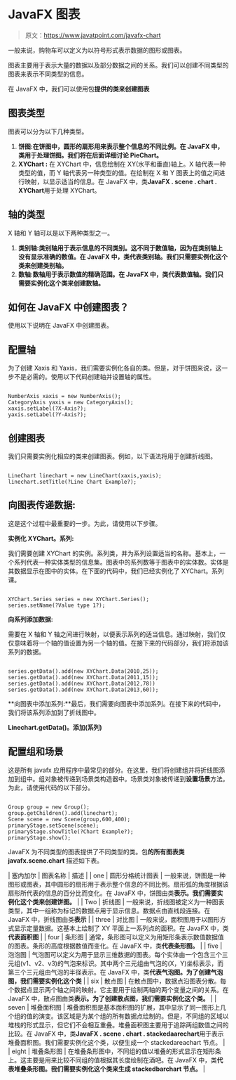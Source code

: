 # JavaFX 图表

> 原文：<https://www.javatpoint.com/javafx-chart>

一般来说，购物车可以定义为以符号形式表示数据的图形或图表。

图表主要用于表示大量的数据以及部分数据之间的关系。我们可以创建不同类型的图表来表示不同类型的信息。

在 JavaFX 中，我们可以使用包**提供的类来创建图表**

## 图表类型

图表可以分为以下几种类型。

1.  **饼图:**在饼图中，圆形的扇形用来表示整个信息的不同比例。在 JavaFX 中，类**用于处理饼图。我们将在后面详细讨论 PieChart。**
2.  **XYChart :** 在 XYChart 中，信息绘制在 XY(水平和垂直)轴上。X 轴代表一种类型的值，而 Y 轴代表另一种类型的值。在绘制在 X 和 Y 图表上的值之间进行映射，以显示适当的信息。在 JavaFX 中，类**JavaFX . scene . chart . XYChart**用于处理 XYChart。

## 轴的类型

X 轴和 Y 轴可以是以下两种类型之一。

1.  **类别轴:**类别轴用于表示信息的不同类别。这不同于数值轴，因为在类别轴上没有显示准确的数值。在 JavaFX 中，类**代表类别轴。我们只需要实例化这个类来创建类别轴。**
2.  **数轴:**数轴用于表示数值的精确范围。在 JavaFX 中，类**代表数值轴。我们只需要实例化这个类来创建数轴。**

## 如何在 JavaFX 中创建图表？

使用以下说明在 JavaFX 中创建图表。

## 配置轴

为了创建 Xaxis 和 Yaxis，我们需要实例化各自的类。但是，对于饼图来说，这一步不是必需的。使用以下代码创建轴并设置轴的属性。

```

NumberAxis xaxis = new NumberAxis();
CategoryAxis yaxis = new CategoryAxis();
xaxis.setLabel(?X-Axis?);
yaxis.setLabel(?Y-Axis?);  

```

## 创建图表

我们只需要实例化相应的类来创建图表。例如，以下语法将用于创建折线图。

```

LineChart linechart = new LineChart(xaxis,yaxis);
linechart.setTitle(?Line Chart Example?); 

```

## 向图表传递数据:

这是这个过程中最重要的一步。为此，请使用以下步骤。

**实例化 XYChart。系列:**

我们需要创建 XYChart 的实例。系列类，并为系列设置适当的名称。基本上，一个系列代表一种实体类型的信息集。图表中的系列数等于图表中的实体数。实体是其数据显示在图中的实体。在下面的代码中，我们已经实例化了 XYChart。系列课。

```

XYChart.Series series = new XYChart.Series();
series.setName(?Value type 1?);   

```

**向系列添加数据:**

需要在 X 轴和 Y 轴之间进行映射，以便表示系列的适当信息。通过映射，我们仅仅意味着将一个轴的值设置为另一个轴的值。在接下来的代码部分，我们将添加该系列的数据。

```

series.getData().add(new XYChart.Data(2010,25)); series.getData().add(new XYChart.Data(2011,15));
series.getData().add(new XYChart.Data(2012,78))
series.getData().add(new XYChart.Data(2013,60));

```

**向图表中添加系列:**最后，我们需要向图表中添加系列。在接下来的代码中，我们将该系列添加到了折线图中。

**Linechart.getData()。添加(系列)**

## 配置组和场景

这是所有 javafx 应用程序中最常见的部分。在这里，我们将创建组并将折线图添加到组中。组对象被传递到场景类构造器中。场景类对象被传递到**设置场景**方法。为此，请使用代码的以下部分。

```

Group group = new Group();
group.getChildren().add(linechart);
Scene scene = new Scene(group,600,400);
primaryStage.setScene(scene);
primaryStage.showTitle(?Chart Example?);
primaryStage.show();

```

JavaFX 为不同类型的图表提供了不同类型的类。包**的所有图表类 javafx.scene.chart** 描述如下表。

| 塞内加尔 | 图表名称 | 描述 |
| one | 圆形分格统计图表 | 一般来说，饼图是一种图形或图表，其中圆形的扇形用于表示整个信息的不同比例。扇形弧的角度根据该扇形所代表的信息的百分比而变化。在 JavaFX 中，饼图由类**表示。我们需要实例化这个类来创建饼图。** |
| Two | 折线图 | 一般来说，折线图被定义为一种图表类型，其中一组称为标记的数据点用于显示信息。数据点由直线段连接。在 JavaFX 中，折线图由类**表示** |
| three | 对比图 | 一般来说，面积图用于以图形方式显示定量数据。这基本上绘制了 XY 平面上一系列点的面积。在 JavaFX 中，类**代表面积图** |
| four | 条形图 | 通常，条形图可以定义为用矩形条表示数值数据值的图表。条形的高度根据数值而变化。在 JavaFX 中，类**代表条形图。** |
| five | 泡泡图 | 气泡图可以定义为用于显示三维数据的图表。每个实体由一个包含三个三元组(v1、v2、v3)的气泡来标识。其中两个三元组由气泡的(X，Y)坐标表示，而第三个三元组由气泡的半径表示。在 JavaFX 中，类**代表气泡图。为了创建气泡图，我们需要实例化这个类** |
| six | 散点图 | 在散点图中，数据点沿图表分散。每个数据点显示两个轴之间的映射。它主要用于绘制两轴的两个变量之间的关系。在 JavaFX 中，散点图由类**表示。为了创建散点图，我们需要实例化这个类。** |
| seven | 堆叠面积图 | 堆叠面积图是基本面积图的扩展，其中显示了同一图形上几个组的值的演变。该区域是为某个组的所有数据点绘制的。但是，不同组的区域以堆栈的形式显示，但它们不会相互重叠。堆叠面积图主要用于追踪两组数值之间的比较。在 JavaFX 中，类**JavaFX . scene . chart . stackedaarechart**用于表示堆叠面积图。我们需要实例化这个类，以便生成一个 stackedareachart 节点。 |
| eight | 堆叠条形图 | 在堆叠条形图中，不同组的值以堆叠的形式显示在矩形条上。这主要是用来比较不同组的值根据其长度绘制在酒吧。在 JavaFX 中，类**代表堆叠条形图。我们需要实例化这个类来生成 stackedbarchart 节点。** |